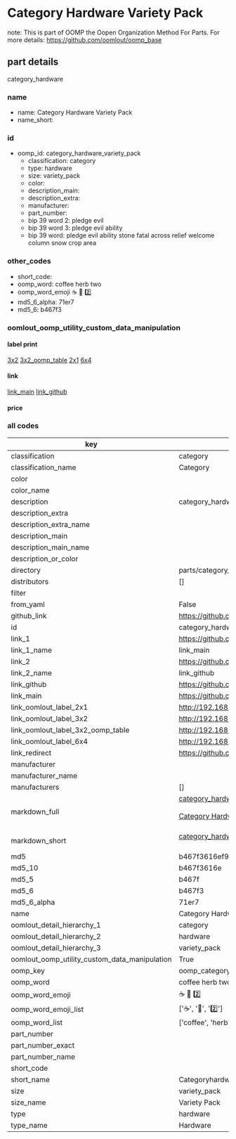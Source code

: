 # Category Hardware Variety Pack  

note: This is part of OOMP the Oopen Organization Method For Parts. For more details: https://github.com/oomlout/oomp_base

##  part details
  



category_hardware



### name
* name: Category Hardware Variety Pack
* name_short: 
### id
* oomp_id: category_hardware_variety_pack
  * classification: category
  * type: hardware
  * size: variety_pack
  * color: 
  * description_main: 
  * description_extra: 
  * manufacturer: 
  * part_number: 
  * bip 39 word 2: pledge evil
  * bip 39 word 3: pledge evil ability
  * bip 39 word: pledge evil ability stone fatal across relief welcome column snow crop area

### other_codes
* short_code: 
* oomp_word: coffee herb two
* oomp_word_emoji :coffee: :herb: :two:
* md5_6_alpha: 71er7
* md5_6: b467f3






### oomlout_oomp_utility_custom_data_manipulation
#### label print
[3x2](http://192.168.1.245:1112/?label=oomp%2071er7)
[3x2_oomp_table](http://192.168.1.108:1112/?label=oomp%2071er7)
[2x1](http://192.168.1.242:1112/?label=oomp%2071er7)
[6x4](http://192.168.1.55:1112/?label=oomp%2071er7)    

#### link

[link_main](https://github.com/oomlout/oomlout_oomp_version_1_messy/tree/main/parts/category_hardware_variety_pack) [link_github](https://github.com/oomlout/oomlout_oomp_version_1_messy/tree/main/parts/category_hardware_variety_pack)                             

#### price







### all codes 
| key | value |  
| --- | --- |  
| classification | category |  
| classification_name | Category |  
| color |  |  
| color_name |  |  
| description | category_hardware |  
| description_extra |  |  
| description_extra_name |  |  
| description_main |  |  
| description_main_name |  |  
| description_or_color |   |  
| directory | parts/category_hardware_variety_pack |  
| distributors | [] |  
| filter |  |  
| from_yaml | False |  
| github_link | https://github.com/oomlout/oomlout_oomp_part_src/tree/main/parts/category_hardware_variety_pack |  
| id | category_hardware_variety_pack |  
| link_1 | https://github.com/oomlout/oomlout_oomp_version_1_messy/tree/main/parts/category_hardware_variety_pack |  
| link_1_name | link_main |  
| link_2 | https://github.com/oomlout/oomlout_oomp_version_1_messy/tree/main/parts/category_hardware_variety_pack |  
| link_2_name | link_github |  
| link_github | https://github.com/oomlout/oomlout_oomp_version_1_messy/tree/main/parts/category_hardware_variety_pack |  
| link_main | https://github.com/oomlout/oomlout_oomp_version_1_messy/tree/main/parts/category_hardware_variety_pack |  
| link_oomlout_label_2x1 | http://192.168.1.242:1112/?label=oomp%2071er7 |  
| link_oomlout_label_3x2 | http://192.168.1.245:1112/?label=oomp%2071er7 |  
| link_oomlout_label_3x2_oomp_table | http://192.168.1.108:1112/?label=oomp%2071er7 |  
| link_oomlout_label_6x4 | http://192.168.1.55:1112/?label=oomp%2071er7 |  
| link_redirect | https://github.com/oomlout/oomlout_oomp_version_1_messy/tree/main/parts/category_hardware_variety_pack |  
| manufacturer |  |  
| manufacturer_name |  |  
| manufacturers | [] |  
| markdown_full | [category_hardware_variety_pack](none)<br>[](none)<br>[Category Hardware Variety Pack](none)<br><br> |  
| markdown_short | [category_hardware_variety_pack](none)<br><br> |  
| md5 | b467f3616ef956a80929cd6400537d34 |  
| md5_10 | b467f3616e |  
| md5_5 | b467f |  
| md5_6 | b467f3 |  
| md5_6_alpha | 71er7 |  
| name | Category Hardware Variety Pack |  
| oomlout_detail_hierarchy_1 | category |  
| oomlout_detail_hierarchy_2 | hardware |  
| oomlout_detail_hierarchy_3 | variety_pack |  
| oomlout_oomp_utility_custom_data_manipulation | True |  
| oomp_key | oomp_category_hardware_variety_pack |  
| oomp_word | coffee herb two |  
| oomp_word_emoji | :coffee: :herb: :two: |  
| oomp_word_emoji_list | [':coffee:', ':herb:', ':two:'] |  
| oomp_word_list | ['coffee', 'herb', 'two'] |  
| part_number |  |  
| part_number_exact |  |  
| part_number_name |  |  
| short_code |  |  
| short_name | Categoryhardware |  
| size | variety_pack |  
| size_name | Variety Pack |  
| type | hardware |  
| type_name | Hardware |  
